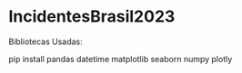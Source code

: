 # IncidentesBrasil2023

Bibliotecas Usadas:

pip install pandas datetime matplotlib seaborn numpy plotly
